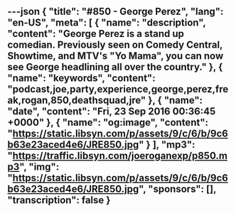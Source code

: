 ---json
{
  "title": "#850 - George Perez",
  "lang": "en-US",
  "meta": [
    {
      "name": "description",
      "content": "George Perez is a stand up comedian. Previously seen on Comedy Central, Showtime, and MTV's \"Yo Mama\", you can now see George headlining all over the country."
    },
    {
      "name": "keywords",
      "content": "podcast,joe,party,experience,george,perez,freak,rogan,850,deathsquad,jre"
    },
    {
      "name": "date",
      "content": "Fri, 23 Sep 2016 00:36:45 +0000"
    },
    {
      "name": "og:image",
      "content": "https://static.libsyn.com/p/assets/9/c/6/b/9c6b63e23aced4e6/JRE850.jpg"
    }
  ],
  "mp3": "https://traffic.libsyn.com/joeroganexp/p850.mp3",
  "img": "https://static.libsyn.com/p/assets/9/c/6/b/9c6b63e23aced4e6/JRE850.jpg",
  "sponsors": [],
  "transcription": false
}
---
<episode-header />

<timemark seconds="0" />

<transcribe-call-to-action />

<episode-footer />
